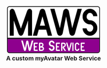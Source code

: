<!-- b220621.091141 -->

<h3 align="center">

  <img src=".github/Resources/Assets/Logos/maws-logo-web-service-512x256.png" alt="MAWS logo" width="256">
  <br>
  A custom myAvatar Web Service
  <br>
  <br>
</h3>
